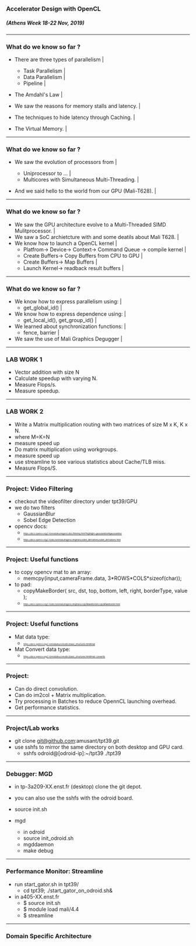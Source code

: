 ### Accelerator Design with OpenCL
##### (Athens Week 18-22 Nov, 2019) 
---
### What do we know so far ?
- There are three types of parallelism |
	- Task Parallelism |
	- Data Parallelism |
	- Pipeline |

- The Amdahl's Law |

- We saw the reasons for memory stalls and latency. |

- The techniques to hide latency through Caching. |

- The Virtual Memory. |
---
### What do we know so far ?
- We saw the evolution of processors from |
	- Uniprocessor to ... |
	- Multicores with Simultaneous Multi-Threading. |

- And we said hello to the world from our GPU (Mali-T628). |
---
### What do we know so far ?
- We saw the GPU architecture evolve to a Multi-Threaded SIMD Mulitprocessor. |
- We saw a SoC archietcture with and some deatils about Mali T628. |
- We know how to launch a OpenCL kernel |
	- Platfrom-> Device-> Context-> Command Queue -> compile kernel |
	- Create Buffers-> Copy Buffers from CPU to  GPU  |
	- Create Buffers-> Map Buffers  |
	- Launch Kernel-> readback result buffers |
---
### What do we know so far ?
- We know how to express parallelism using: |
	- get_global_id() |
- We know how to express dependence using: |
	- get_local_id(), get_group_id() |
- We learned about synchronization functions: |
	- fence, barrier |
- We saw the use of Mali Graphics Degugger |
---

### LAB WORK 1
- Vector addition with size N 
- Calculate speedup with varying N.
- Measure Flops/s.
- Measure speedup.
---
### LAB WORK 2
- Write a Matrix multiplication routing with two matrices of size M x K, K x N.
- where M=K=N
- measure speed up
- Do matrix multiplication using workgroups.
- measure speed up
- use streamline to see various statistics about Cache/TLB miss.
- Measure Flops/S.
---
### Project: Video Filtering
- checkout the videofilter directory under tpt39/GPU
- we do two filters 
	- GaussianBlur
	- Sobel Edge Detection
- opencv docs:
	- <span style="font-size:0.4em">https://docs.opencv.org/2.4/modules/imgproc/doc/filtering.html?highlight=gaussianblur#gaussianblur
	- <span style="font-size:0.4em">https://docs.opencv.org/2.4/doc/tutorials/imgproc/imgtrans/sobel_derivatives/sobel_derivatives.html
---
### Project: Useful functions
* to copy opencv mat to  an array:
	* memcpy(input,cameraFrame.data, 3\*ROWS\*COLS\*sizeof(char));
* to pad:
	- copyMakeBorder( src, dst, top, bottom, left, right, borderType, value );
	- <span style="font-size:0.4em">https://docs.opencv.org/2.4/doc/tutorials/imgproc/imgtrans/copyMakeBorder/copyMakeBorder.html
---
### Project: Useful functions
* Mat data type:
	- <span style="font-size:0.4em">https://docs.opencv.org/2.4/modules/core/doc/basic_structures.html#mat
* Mat Convert data type:
	- <span style="font-size:0.4em">https://docs.opencv.org/2.4/modules/core/doc/basic_structures.html#mat-convertto
---
### Project: 
* Can do direct convolution.
* Can do im2col + Matrix multiplication.
* Try processing in Batches to reduce OpennCL launching overhead.
* Get performance statistics.
---
### Project/Lab works
* git clone git@github.com:amusant/tpt39.git
* use sshfs to mirror the same directory on both desktop and GPU card.
	* sshfs odroid@[odroid-ip]:~/tpt39 ./tpt39
---
### Debugger: MGD
* in tp-3a209-XX.enst.fr (desktop) clone the git depot. 
* you can also use  the sshfs with the odroid board.
* source init.sh 
* mgd

	* in odroid
	* source init_odroid.sh
	* mgddaemon
	* make debug
---
### Performance Monitor: Streamline
* run start_gator.sh in tpt39/
	* cd tpt39; ./start_gator_on_odroid.sh&
* in a405-XX.enst.fr
	* $ source init.sh
	* $ module load mali/4.4
	* $ streamline
---
### Domain Specific Architecture

